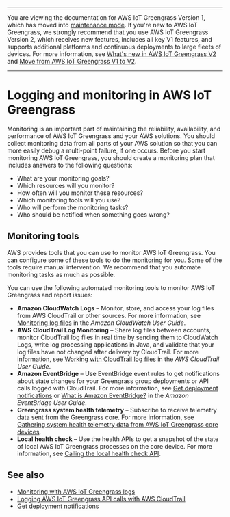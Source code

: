 --------

You are viewing the documentation for AWS IoT Greengrass Version 1, which has moved into [maintenance mode](https://docs.aws.amazon.com/greengrass/v1/developerguide/maintenance-policy.html)\. If you're new to AWS IoT Greengrass, we strongly recommend that you use AWS IoT Greengrass Version 2, which receives new features, includes all key V1 features, and supports additional platforms and continuous deployments to large fleets of devices\. For more information, see [What's new in AWS IoT Greengrass V2](https://docs.aws.amazon.com/greengrass/v2/developerguide/greengrass-v2-whats-new.html) and [Move from AWS IoT Greengrass V1 to V2](https://docs.aws.amazon.com/greengrass/v2/developerguide/move-from-v1.html)\.

--------

# Logging and monitoring in AWS IoT Greengrass<a name="logging-and-monitoring"></a>

Monitoring is an important part of maintaining the reliability, availability, and performance of AWS IoT Greengrass and your AWS solutions\. You should collect monitoring data from all parts of your AWS solution so that you can more easily debug a multi\-point failure, if one occurs\. Before you start monitoring AWS IoT Greengrass, you should create a monitoring plan that includes answers to the following questions:
+ What are your monitoring goals?
+ Which resources will you monitor?
+ How often will you monitor these resources?
+ Which monitoring tools will you use?
+ Who will perform the monitoring tasks?
+ Who should be notified when something goes wrong?

## Monitoring tools<a name="monitoring_automated_manual"></a>

AWS provides tools that you can use to monitor AWS IoT Greengrass\. You can configure some of these tools to do the monitoring for you\. Some of the tools require manual intervention\. We recommend that you automate monitoring tasks as much as possible\.

You can use the following automated monitoring tools to monitor AWS IoT Greengrass and report issues:
+ **Amazon CloudWatch Logs** – Monitor, store, and access your log files from AWS CloudTrail or other sources\. For more information, see [Monitoring log files](https://docs.aws.amazon.com/AmazonCloudWatch/latest/DeveloperGuide/WhatIsCloudWatchLogs.html) in the *Amazon CloudWatch User Guide*\.
+ **AWS CloudTrail Log Monitoring** – Share log files between accounts, monitor CloudTrail log files in real time by sending them to CloudWatch Logs, write log processing applications in Java, and validate that your log files have not changed after delivery by CloudTrail\. For more information, see [Working with CloudTrail log files](https://docs.aws.amazon.com/awscloudtrail/latest/userguide/cloudtrail-working-with-log-files.html) in the *AWS CloudTrail User Guide*\.
+ **Amazon EventBridge** – Use EventBridge event rules to get notifications about state changes for your Greengrass group deployments or API calls logged with CloudTrail\. For more information, see [Get deployment notifications](deployment-notifications.md) or [What is Amazon EventBridge?](https://docs.aws.amazon.com/eventbridge/latest/userguide/what-is-amazon-eventbridge.html) in the *Amazon EventBridge User Guide*\.
+ **Greengrass system health telemetry** – Subscribe to receive telemetry data sent from the Greengrass core\. For more information, see [Gathering system health telemetry data from AWS IoT Greengrass core devices](telemetry.md)\.
+ **Local health check** – Use the health APIs to get a snapshot of the state of local AWS IoT Greengrass processes on the core device\. For more information, see [Calling the local health check API](health-check.md)\.

## See also<a name="logging-and-monitoring-see-also"></a>
+ [Monitoring with AWS IoT Greengrass logs](greengrass-logs-overview.md)
+ [Logging AWS IoT Greengrass API calls with AWS CloudTrail](logging-using-cloudtrail.md)
+ [Get deployment notifications](deployment-notifications.md)